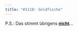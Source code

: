 ```yaml
---
title: "#1118: Goldfische"
---
```


P.S.: Das stimmt übrigens <a href="http://www.zeit.de/2007/45/Stimmts-Goldfische"><strong>nicht</strong></a>...


